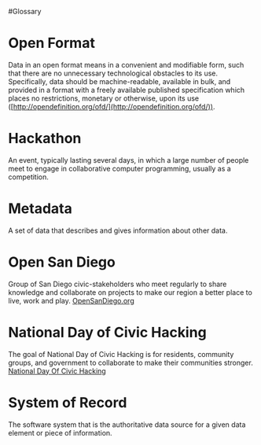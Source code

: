 #Glossary

# Open Format
Data in an open format means in a convenient and modifiable form, such that there are no unnecessary technological obstacles to its use.  Specifically, data should be machine-readable, available in bulk, and provided in a format with a freely available published specification which places no restrictions, monetary or otherwise, upon its use ([http://opendefinition.org/ofd/](http://opendefinition.org/ofd/)). 

# Hackathon
An event, typically lasting several days, in which a large number of people meet to engage in collaborative computer programming, usually as a competition.

# Metadata
A set of data that describes and gives information about other data.

# Open San Diego
Group of San Diego civic-stakeholders who meet regularly to share knowledge and collaborate on projects to make our region a better place to live, work and play. [OpenSanDiego.org](http://opensandiego.org/)

# National Day of Civic Hacking
The goal of National Day of Civic Hacking is for residents, community groups, and government to collaborate to make their communities stronger. [National Day Of Civic Hacking](http://hackforchange.org/about/)

# System of Record
The software system that is the authoritative data source for a given data element or piece of information.